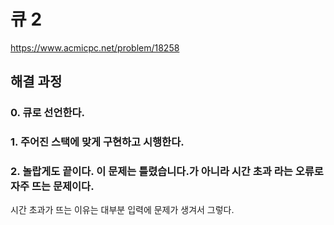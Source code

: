# 큐 2
https://www.acmicpc.net/problem/18258
## 해결 과정
### 0. 큐로 선언한다.
### 1. 주어진 스택에 맞게 구현하고 시행한다.
### 2. 놀랍게도 끝이다. 이 문제는 틀렸습니다.가 아니라 시간 초과 라는 오류로 자주 뜨는 문제이다.
시간 초과가 뜨는 이유는 대부분 입력에 문제가 생겨서 그렇다.
